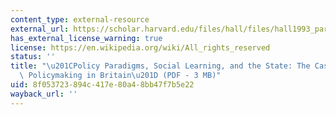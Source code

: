 ```yaml
---
content_type: external-resource
external_url: https://scholar.harvard.edu/files/hall/files/hall1993_paradigms.pdf
has_external_license_warning: true
license: https://en.wikipedia.org/wiki/All_rights_reserved
status: ''
title: "\u201CPolicy Paradigms, Social Learning, and the State: The Case of Economic\
  \ Policymaking in Britain\u201D (PDF - 3 MB)"
uid: 8f053723-894c-417e-80a4-8bb47f7b5e22
wayback_url: ''
---
```


